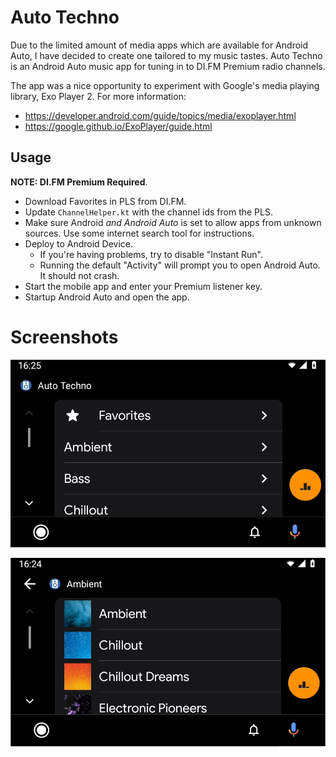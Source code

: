 # Auto Techno
Due to the limited amount of media apps which are available for Android Auto, I have decided to create one tailored to my music tastes.
Auto Techno is an Android Auto music app for tuning in to DI.FM Premium radio channels.

The app was a nice opportunity to experiment with Google's media playing library, Exo Player 2.
For more information:
 * https://developer.android.com/guide/topics/media/exoplayer.html
 * https://google.github.io/ExoPlayer/guide.html

## Usage

**NOTE: DI.FM Premium Required**.

* Download Favorites in PLS from DI.FM.
* Update `ChannelHelper.kt` with the channel ids from the PLS.
* Make sure Android *and Android Auto* is set to allow apps from unknown sources. Use some internet search tool for instructions.
* Deploy to Android Device.
    * If you're having problems, try to disable "Instant Run".
    * Running the default "Activity" will prompt you to open Android Auto. It should not crash.
* Start the mobile app and enter your Premium listener key.
* Startup Android Auto and open the app.


Screenshots
======

![Media Session](screenshot1.PNG)

![Media Browser](screenshot2.PNG)
